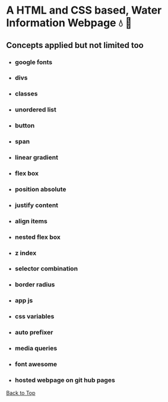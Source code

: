 <a name="custom_anchor_name"></a>

# A HTML and CSS based, Water Information Webpage :droplet: :ocean:

## Concepts applied but not limited too

- ### google fonts
- ### divs
- ### classes
- ### unordered list
- ### button
- ### span
- ### linear gradient
- ### flex box
- ### position absolute
- ### justify content
- ### align items
- ### nested flex box
- ### z index 
- ### selector combination 
- ### border radius
- ### app js
- ### css variables
- ### auto prefixer
- ### media queries
- ### font awesome
- ### hosted webpage on git hub pages

[Back to Top](#custom_anchor_name)
